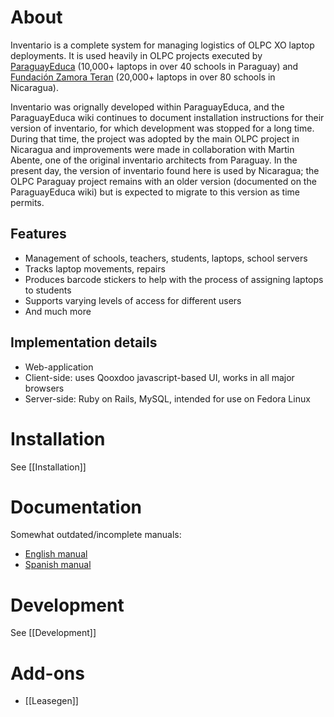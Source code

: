 # About

Inventario is a complete system for managing logistics of OLPC XO laptop deployments. It is used heavily in OLPC projects executed by [ParaguayEduca](http://www.paraguayeduca.org/) (10,000+ laptops in over 40 schools in Paraguay) and [Fundación Zamora Teran](http://www.fundacionzt.org/) (20,000+ laptops in over 80 schools in Nicaragua).

Inventario was orignally developed within ParaguayEduca, and the ParaguayEduca wiki continues to document installation instructions for their version of inventario, for which development was stopped for a long time. During that time, the project was adopted by the main OLPC project in Nicaragua and improvements were made in collaboration with Martin Abente, one of the original inventario architects from Paraguay. In the present day, the version of inventario found here is used by Nicaragua; the OLPC Paraguay project remains with an older version (documented on the ParaguayEduca wiki) but is expected to migrate to this version as time permits.

## Features
* Management of schools, teachers, students, laptops, school servers
* Tracks laptop movements, repairs
* Produces barcode stickers to help with the process of assigning laptops to students
* Supports varying levels of access for different users
* And much more

## Implementation details
* Web-application
* Client-side: uses Qooxdoo javascript-based UI, works in all major browsers
* Server-side: Ruby on Rails, MySQL, intended for use on Fedora Linux

# Installation

See [[Installation]]

# Documentation

Somewhat outdated/incomplete manuals:

* [English manual](http://wiki.paraguayeduca.org/index.php/Inventario_manual/en)
* [Spanish manual](http://wiki.paraguayeduca.org/index.php/Inventario_manual)

# Development

See [[Development]]

# Add-ons

* [[Leasegen]]